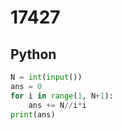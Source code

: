 # 17427

## Python

```python
N = int(input())
ans = 0
for i in range(1, N+1):
    ans += N//i*i
print(ans)

```
